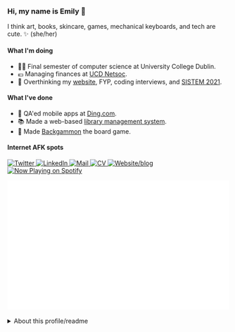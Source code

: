 ### Hi, my name is Emily 🌱

I think art, books, skincare, games, mechanical keyboards, and tech are cute. ✨ (she/her)

#### What I'm doing

- 👩‍💻 Final semester of computer science at University College Dublin.
- 💶 Managing finances at [UCD Netsoc](https://netsoc.com).
- 🤔 Overthinking my [website](https://lxemily.com), FYP, coding interviews, and [SISTEM 2021](https://sistem.intersocs.ie/).

#### What I've done

<!-- - 🖼 Made an [app](https://github.com/LxEmily/gallery) where users upload images and annotate them.-->
- 📱 QA'ed mobile apps at [Ding.com](https://ding.com).
- 📚 Made a web-based [library management system](https://github.com/LxEmily/lms).
- 🎲 Made [Backgammon](https://github.com/LxEmily/backgammon) the board game.

#### Internet AFK spots
<!-- - 🖥 Website
- 💼 LinkedIn
- 🐤 Twitter
- 📁 CV -->

<a href="https://twitter.com/lxemily_">
  <img src="https://img.icons8.com/doodle/000000/twitter-circled.png" alt="Twitter" title="Twitter" />
</a>
<a href="https://linkedin.com/in/lxemily">
  <img src="https://img.icons8.com/doodle/000000/linkedin-circled.png" alt="LinkedIn" title="LinkedIn" />
</a>
<a href="mailto:hello@lxemily.com">
  <img src="https://img.icons8.com/doodle/000000/open-envelope--v1.png" alt="Mail" title="Mail" />
</a>
<a href="https://drive.google.com/file/d/17ElqP0tLtR9m3p0Kxz_AWUOqyu_ho5uJ/view?usp=sharing">
  <img src="https://img.icons8.com/doodle/000000/scroll.png" alt="CV" title="CV" />
</a>
<a href="https://lxemily.com">
  <img src="https://img.icons8.com/doodle/000000/typewriter-with-paper.png" alt="Website/blog" title="Website/blog" />
</a>
<a href="https://now-playing-profile-lxemily.vercel.app/now-playing?open">
  <img src="https://now-playing-profile-lxemily.vercel.app/now-playing" width="256" height="64" alt="Now Playing on Spotify" />
</a>

![Languages in Repositories](https://github.com/LxEmily/jstrieb-github-stats/blob/master/generated/languages.svg)

<details>
<summary>About this profile/readme</summary>

![View counter](https://komarev.com/ghpvc/?username=lxemily&color=lightgray&label=Total+Views)

- Profile picture by [@ummmmandy](https://ummmmandy.tumblr.com/) on [Picrew](https://picrew.me/image_maker/114808)
- Doodle icons by [Icons8](https://icons8.com/icon/set/popular/doodle)
- Spotify Now Playing widget by [JoshLmao/now-playing-profile](https://github.com/JoshLmao/now-playing-profile)
- GitHub Stats (utilizing GitHub actions) by [jstrieb/github-stats](https://github.com/jstrieb/github-stats)
- View counter by [antonkomarev/github-profile-views-counter](https://github.com/antonkomarev/github-profile-views-counter)

</details>


<!--
**LxEmily/lxemily** is a ✨ _special_ ✨ repository because its `README.md` (this file) appears on your GitHub profile.

Here are some ideas to get you started:

- 🔭 I’m currently working on ...
- 🌱 I’m currently learning ...
- 👯 I’m looking to collaborate on ...
- 🤔 I’m looking for help with ...
- 💬 Ask me about ...
- 📫 How to reach me: ...
- 😄 Pronouns: ...
- ⚡ Fun fact: ...
-->
